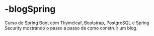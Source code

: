 # -blogSpring
Curso de Spring Boot com Thymeleaf, Bootstrap, PostgreSQL e Spring Security mostrando o passo a passo de como construir um blog.
